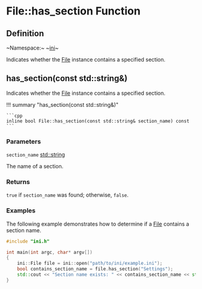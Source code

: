 # File::has_section Function

## Definition

~Namespace:~ ~[ini](../../ini_namespace.md)~

Indicates whether the [File](../file.md) instance contains a specified section.

## has_section(const std::string&)

Indicates whether the [File](../file.md) instance contains a specified section.

!!! summary "has_section(const std::string&)"

    ```cpp
    inline bool File::has_section(const std::string& section_name) const
    ```

### Parameters

`section_name` [std::string](https://en.cppreference.com/w/cpp/string/basic_string)

The name of a section.

### Returns

`true` if `section_name` was found; otherwise, `false`.

### Examples

The following example demonstrates how to determine if a [File](../file.md) contains a section name.

```cpp linenums="1" title="main.cpp"
#include "ini.h"

int main(int argc, char* argv[])
{
    ini::File file = ini::open("path/to/ini/example.ini");
    bool contains_section_name = file.has_section("Settings");
    std::cout << "Section name exists: " << contains_section_name << std::endl;
}
```